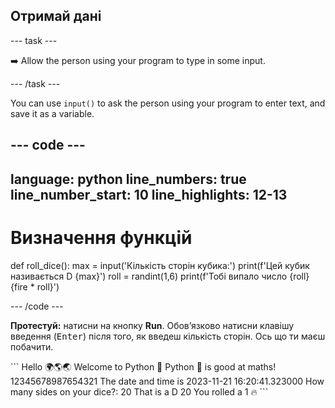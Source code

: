 <h2 class="c-project-heading--task">Отримай дані</h2>

\--- task ---

➡️ Allow the person using your program to type in some input.

\--- /task ---

You can use `input()` to ask the person using your program to enter text, and save it as a variable.

## --- code ---

language: python
line_numbers: true
line_number_start: 10
line_highlights: 12-13
-----------------------------------------------------------

# Визначення функцій

def roll_dice():
max = input('Кількість сторін кубика:')
print(f'Цей кубик називається D {max}')
roll = randint(1,6)
print(f'Тобі випало число {roll} {fire \* roll}')

\--- /code ---

**Протестуй:** натисни на кнопку **Run**.
Обовʼязково натисни клавішу введення (<kbd>Enter</kbd>) після того, як введеш кількість сторін.
Ось що ти маєш побачити.

<div class="c-project-output">
```
Hello 🌍🌎🌏
Welcome to Python 🐍
Python 🐍 is good at maths!
12345678987654321
The date and time is 2023-11-21 16:20:41.323000
How many sides on your dice?:
20 
That is a D 20
You rolled a 1 🔥
```
</div>
